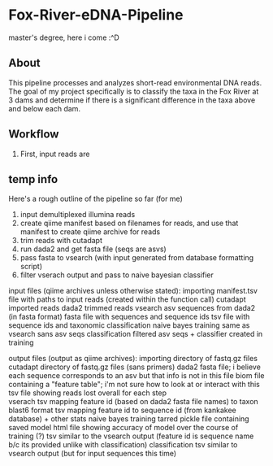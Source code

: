 # Fox-River-eDNA-Pipeline
master's degree, here i come :^D

## About
This pipeline processes and analyzes short-read environmental DNA reads. The goal of my project specifically is to classify the taxa in the Fox River at 3 dams and determine if there is a significant difference in the taxa above and below each dam. 

## Workflow
1. First, input reads are 

## temp info
Here's a rough outline of the pipeline so far (for me)

1. input demultiplexed illumina reads
2. create qiime manifest based on filenames for reads, and use that manifest to create qiime archive for reads
3. trim reads with cutadapt
4. run dada2 and get fasta file (seqs are asvs)
5. pass fasta to vsearch (with input generated from database formatting script)
6. filter vserach output and pass to naive bayesian classifier

input files (qiime archives unless otherwise stated):
importing           manifest.tsv file with paths to input reads (created within the function call)
cutadapt            imported reads
dada2               trimmed reads
vsearch             asv sequences from dada2 (in fasta format)
                    fasta file with sequences and sequence ids
                    tsv file with sequence ids and taxonomic classification
naive bayes
    training        same as vsearch sans asv seqs
    classification  filtered asv seqs + classifier created in training

output files (output as qiime archives):
importing           directory of fastq.gz files
cutadapt            directory of fastq.gz files (sans primers)
dada2               fasta file; i believe each sequence corresponds to an asv but that info is not in this file
                    biom file containing a "feature table"; i'm not sure how to look at or interact with this
                    tsv file showing reads lost overall for each step        
vserach             tsv mapping feature id (based on dada2 fasta file names) to taxon
                    blast6 format tsv mapping feature id to sequence id (from kankakee database) + other stats
naive bayes
    training        tarred pickle file containing saved model
                    html file showing accuracy of model over the course of training (?)
                    tsv similar to the vsearch output (feature id is sequence name b/c its provided unlike with classification)
    classification  tsv similar to vsearch output (but for input sequences this time)